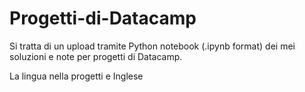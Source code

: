 # Progetti-di-Datacamp

Si tratta di un upload tramite Python notebook (.ipynb format) dei mei soluzioni e note per progetti di Datacamp. 

La lingua nella progetti e Inglese
